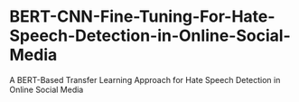 # BERT-CNN-Fine-Tuning-For-Hate-Speech-Detection-in-Online-Social-Media
A BERT-Based Transfer Learning Approach for Hate Speech Detection in Online Social Media
